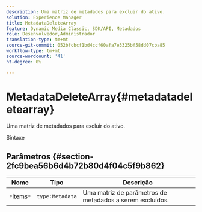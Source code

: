 ```yaml
---
description: Uma matriz de metadados para excluir do ativo.
solution: Experience Manager
title: MetadataDeleteArray
feature: Dynamic Media Classic, SDK/API, Metadados
role: Desenvolvedor,Administrador
translation-type: tm+mt
source-git-commit: 052bfcbcf1bd4ccf60afa7e3325bf58dd07cba85
workflow-type: tm+mt
source-wordcount: '41'
ht-degree: 0%

---
```



# MetadataDeleteArray{#metadatadeletearray}

Uma matriz de metadados para excluir do ativo.

Sintaxe

## Parâmetros {#section-2fc9bea56b6d4b72b80d4f04c5f9b862}

| Nome | Tipo | Descrição |
|---|---|---|
| `*`items`*` | `type:Metadata` | Uma matriz de parâmetros de metadados a serem excluídos. |

